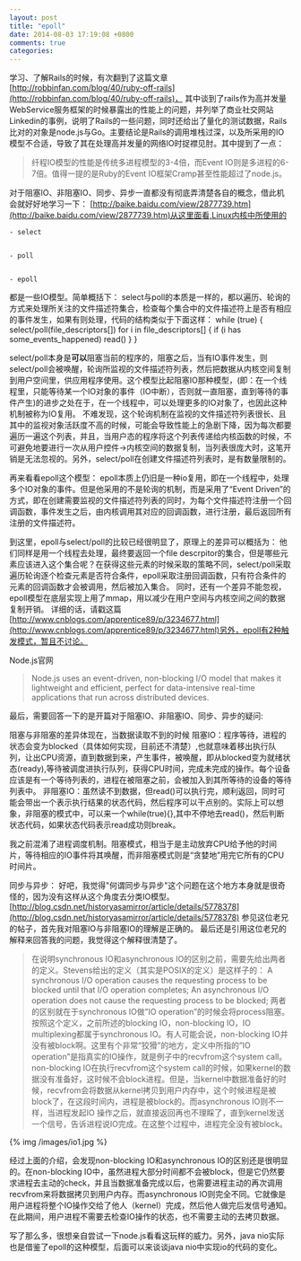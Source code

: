 ```yaml
---
layout: post
title: "epoll"
date: 2014-08-03 17:19:08 +0800
comments: true
categories: 
---
```

学习、了解Rails的时候，有次翻到了这篇文章
[http://robbinfan.com/blog/40/ruby-off-rails](http://robbinfan.com/blog/40/ruby-off-rails)，
其中谈到了rails作为高并发量WebService服务框架的时候暴露出的性能上的问题，并列举了商业社交网站Linkedin的事例，说明了Rails的一些问题，同时还给出了量化的测试数据，Rails比对的对象是node.js与Go。主要结论是Rails的调用堆栈过深，以及所采用的IO模型不合适，导致了其在处理高并发量的网络IO时捉襟见肘。其中提到了一点：
>纤程IO模型的性能是传统多进程模型的3-4倍，而Event IO则是多进程的6-7倍。值得一提的是Ruby的Event IO框架Cramp甚至性能超过了node.js。


对于阻塞IO、非阻塞IO、同步、异步一直都没有彻底弄清楚各自的概念，借此机会就好好地学习一下：
[http://baike.baidu.com/view/2877739.htm](http://baike.baidu.com/view/2877739.htm)从这里面看,Linux内核中所使用的


	- select


	- poll


	- epoll


都是一些IO模型。简单概括下：
select与poll的本质是一样的，都以遍历、轮询的方式来处理所关注的文件描述符集合，检查每个集合中的文件描述符上是否有相应的事件发生，如果有则处理，代码的结构类似于下面这样：
	while (true) {
	 	select/poll(file_descriptors[])
	 	for i in file_descriptors[] {
	 		if (i has some_events_happened)
	 		read()
	 	}
	}


select/poll本身是**可以**阻塞当前的程序的，阻塞之后，当有IO事件发生，则select/poll会被唤醒，轮询所监视的文件描述符列表，然后把数据从内核空间复制到用户空间里，供应用程序使用。这个模型比起阻塞IO那种模型，(即：在一个线程里，只能等待某一个IO对象的事件（IO中断），否则就一直阻塞，直到等待的事件产生)的进步之处在于，在一个线程中，可以处理更多的IO对象了，也因此这种机制被称为IO复用。
不难发现，这个轮询机制在监视的文件描述符列表很长、且其中的监视对象活跃度不高的时候，可能会导致性能上的急剧下降，因为每次都要遍历一遍这个列表，并且，当用户态的程序将这个列表传递给内核函数的时候，不可避免地要进行一次从用户控件->内核空间的数据复制，当列表很庞大时，这笔开销是无法忽视的。另外，select/poll在创建文件描述符列表时，是有数量限制的。


再来看看epoll这个模型：
epoll本质上仍旧是一种io复用，即在一个线程中，处理多个IO对象的事件。但是他采用的不是轮询的机制，而是采用了“Event Driven”的方式，即在创建需要监视的文件描述符列表的同时，为每个文件描述符注册一个回调函数，事件发生之后，由内核调用其对应的回调函数，进行注册，最后返回所有注册的文件描述符。


到这里，epoll与select/poll的比较已经很明显了，原理上的差异可以概括为：
他们同样是用一个线程去处理，最终要返回一个file descrpitor的集合，但是哪些元素应该进入这个集合呢？在获得这些元素的时候采取的策略不同，select/poll采取遍历轮询逐个检查元素是否符合条件，epoll采取注册回调函数，只有符合条件的元素的回调函数才会被调用，然后被加入集合。
同时，还有一个差异不能忽视，epoll模型在底层实现上用了mmap，用以减少在用户空间与内核空间之间的数据复制开销。
详细的话，请戳这篇[http://www.cnblogs.com/apprentice89/p/3234677.html](http://www.cnblogs.com/apprentice89/p/3234677.html)另外，epoll有2种触发模式，暂且不讨论。


Node.js官网
>Node.js uses an event-driven, non-blocking I/O model that makes it lightweight and efficient, perfect for data-intensive real-time applications that run across distributed devices.


最后，需要回答一下的是开篇对于阻塞IO、非阻塞IO、同步、异步的疑问:


阻塞与非阻塞的差异体现在，当数据读取不到的时候
	阻塞IO：程序等待，进程的状态会变为blocked（具体如何实现，目前还不清楚）,也就意味着移出执行队列，让出CPU资源，直到数据到来，产生事件，被唤醒，即从blocked变为就绪状态(ready),等待被调度进执行队列，获得CPU时间，完成未完成的操作。每个设备应该是有一个等待列表的，进程在被阻塞之前，会被加入到其所等待的设备的等待列表中。
	非阻塞IO：虽然读不到数据，但read()可以执行完，顺利返回，同时可能会带出一个表示执行结果的状态代码，然后程序可以干点别的。实际上可以想象，非阻塞的模式中，可以来一个while(true){},其中不停地去read()，然后判断状态代码，如果状态代码表示read成功则break。


   我之前混淆了进程调度机制。阻塞模式，相当于是主动放弃CPU给予他的时间片，等待相应的IO事件将其唤醒，而非阻塞模式则是“贪婪地”用完它所有的CPU时间片。


   同步与异步：
   好吧，我觉得"何谓同步与异步"这个问题在这个地方本身就是很奇怪的，因为没有这样从这个角度去分类IO模型。
   [http://blog.csdn.net/historyasamirror/article/details/5778378](http://blog.csdn.net/historyasamirror/article/details/5778378)
   参见这位老兄的帖子，首先我对阻塞IO与非阻塞IO的理解是正确的。
   最后还是引用这位老兄的解释来回答我的问题，我觉得这个解释很清楚了。
	
	
> 在说明synchronous IO和asynchronous IO的区别之前，需要先给出两者的定义。Stevens给出的定义（其实是POSIX的定义）是这样子的：
    A synchronous I/O operation causes the requesting process to be blocked until that I/O operation completes;
    An asynchronous I/O operation does not cause the requesting process to be blocked; 
两者的区别就在于synchronous IO做”IO operation”的时候会将process阻塞。按照这个定义，之前所述的blocking IO，non-blocking IO，IO multiplexing都属于synchronous IO。有人可能会说，non-blocking IO并没有被block啊。这里有个非常“狡猾”的地方，定义中所指的”IO operation”是指真实的IO操作，就是例子中的recvfrom这个system call。non-blocking IO在执行recvfrom这个system call的时候，如果kernel的数据没有准备好，这时候不会block进程。但是，当kernel中数据准备好的时候，recvfrom会将数据从kernel拷贝到用户内存中，这个时候进程是被block了，在这段时间内，进程是被block的。而asynchronous IO则不一样，当进程发起IO 操作之后，就直接返回再也不理睬了，直到kernel发送一个信号，告诉进程说IO完成。在这整个过程中，进程完全没有被block。


 {% img /images/io1.jpg %}


经过上面的介绍，会发现non-blocking IO和asynchronous IO的区别还是很明显的。在non-blocking IO中，虽然进程大部分时间都不会被block，但是它仍然要求进程去主动的check，并且当数据准备完成以后，也需要进程主动的再次调用recvfrom来将数据拷贝到用户内存。而asynchronous IO则完全不同。它就像是用户进程将整个IO操作交给了他人（kernel）完成，然后他人做完后发信号通知。在此期间，用户进程不需要去检查IO操作的状态，也不需要主动的去拷贝数据。


  写了那么多，很想亲自尝试一下node.js看看这玩样的威力。另外，java nio实际也是借鉴了epoll的这种模型，后面可以来谈谈java nio中实现io的代码的变化。
	
	
	
  
